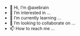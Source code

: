 - 👋 Hi, I’m @axebrain
- 👀 I’m interested in ...
- 🌱 I’m currently learning ...
- 💞️ I’m looking to collaborate on ...
- 📫 How to reach me ...

<!---
axebrain/axebrain is a ✨ special ✨ repository because its `README.md` (this file) appears on your GitHub profile.
You can click the Preview link to take a look at your changes.
--->
